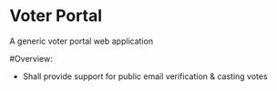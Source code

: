 Voter Portal
=============

A generic voter portal web application

#Overview:
* Shall provide support for public email verification & casting votes
